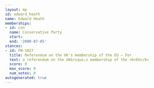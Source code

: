 ```yaml
---
layout: mp
id: edward_heath
name: Edward Heath
memberships:
- id: con
  name: Conservative Party
  start: 
  end: '2000-07-05'
stances:
- id: PW-1027
  title: Referendum on the UK's membership of the EU — For
  text: a referendum on the UK&rsquo;s membership of the <b>EU</b>
  score: 0
  max_score: 0
  num_votes: 0
autogenerated: true
---
```

